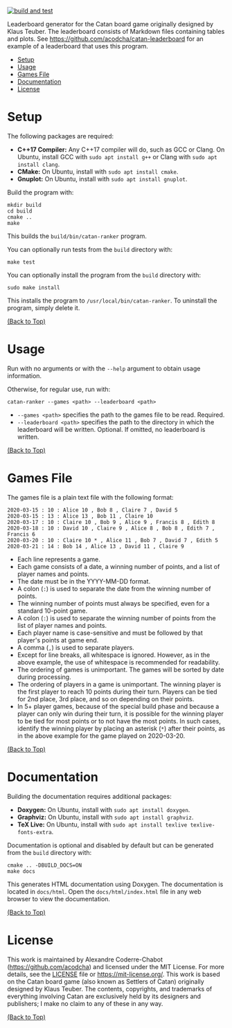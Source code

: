 [![build and test](https://github.com/acodcha/catan-ranker/actions/workflows/build_and_test.yml/badge.svg?branch=main)](https://github.com/acodcha/catan-ranker/actions/workflows/build_and_test.yml)

Leaderboard generator for the Catan board game originally designed by Klaus Teuber. The leaderboard consists of Markdown files containing tables and plots. See https://github.com/acodcha/catan-leaderboard for an example of a leaderboard that uses this program.

- [Setup](#setup)
- [Usage](#usage)
- [Games File](#games-file)
- [Documentation](#documentation)
- [License](#license)

# Setup

The following packages are required:

- **C++17 Compiler:** Any C++17 compiler will do, such as GCC or Clang. On Ubuntu, install GCC with `sudo apt install g++` or Clang with `sudo apt install clang`.
- **CMake:** On Ubuntu, install with `sudo apt install cmake`.
- **Gnuplot:** On Ubuntu, install with `sudo apt install gnuplot`.

Build the program with:

```
mkdir build
cd build
cmake ..
make
```

This builds the `build/bin/catan-ranker` program.

You can optionally run tests from the `build` directory with:

```
make test
```

You can optionally install the program from the `build` directory with:

```
sudo make install
```

This installs the program to `/usr/local/bin/catan-ranker`. To uninstall the program, simply delete it.

[(Back to Top)](#)

# Usage

Run with no arguments or with the `--help` argument to obtain usage information.

Otherwise, for regular use, run with:

```
catan-ranker --games <path> --leaderboard <path>
```

- `--games <path>` specifies the path to the games file to be read. Required.
- `--leaderboard <path>` specifies the path to the directory in which the leaderboard will be written. Optional. If omitted, no leaderboard is written.

[(Back to Top)](#)

# Games File

The games file is a plain text file with the following format:

```
2020-03-15 : 10 : Alice 10 , Bob 8 , Claire 7 , David 5
2020-03-15 : 13 : Alice 13 , Bob 11 , Claire 10
2020-03-17 : 10 : Claire 10 , Bob 9 , Alice 9 , Francis 8 , Edith 8
2020-03-18 : 10 : David 10 , Claire 9 , Alice 8 , Bob 8 , Edith 7 , Francis 6
2020-03-20 : 10 : Claire 10 * , Alice 11 , Bob 7 , David 7 , Edith 5
2020-03-21 : 14 : Bob 14 , Alice 13 , David 11 , Claire 9
```

- Each line represents a game.
- Each game consists of a date, a winning number of points, and a list of player names and points.
- The date must be in the YYYY-MM-DD format.
- A colon (`:`) is used to separate the date from the winning number of points.
- The winning number of points must always be specified, even for a standard 10-point game.
- A colon (`:`) is used to separate the winning number of points from the list of player names and points.
- Each player name is case-sensitive and must be followed by that player's points at game end.
- A comma (`,`) is used to separate players.
- Except for line breaks, all whitespace is ignored. However, as in the above example, the use of whitespace is recommended for readability.
- The ordering of games is unimportant. The games will be sorted by date during processing.
- The ordering of players in a game is unimportant. The winning player is the first player to reach 10 points during their turn. Players can be tied for 2nd place, 3rd place, and so on depending on their points.
- In 5+ player games, because of the special build phase and because a player can only win during their turn, it is possible for the winning player to be tied for most points or to not have the most points. In such cases, identify the winning player by placing an asterisk (`*`) after their points, as in the above example for the game played on 2020-03-20.

[(Back to Top)](#)

# Documentation

Building the documentation requires additional packages:

- **Doxygen:** On Ubuntu, install with `sudo apt install doxygen`.
- **Graphviz:** On Ubuntu, install with `sudo apt install graphviz`.
- **TeX Live:** On Ubuntu, install with `sudo apt install texlive texlive-fonts-extra`.

Documentation is optional and disabled by default but can be generated from the `build` directory with:

```
cmake .. -DBUILD_DOCS=ON
make docs
```

This generates HTML documentation using Doxygen. The documentation is located in `docs/html`. Open the `docs/html/index.html` file in any web browser to view the documentation.

[(Back to Top)](#)

# License

This work is maintained by Alexandre Coderre-Chabot (<https://github.com/acodcha>) and licensed under the MIT License. For more details, see the [LICENSE](LICENSE) file or <https://mit-license.org/>. This work is based on the Catan board game (also known as Settlers of Catan) originally designed by Klaus Teuber. The contents, copyrights, and trademarks of everything involving Catan are exclusively held by its designers and publishers; I make no claim to any of these in any way.

[(Back to Top)](#)
